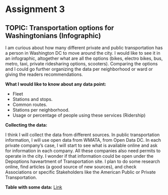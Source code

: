 # Assignment 3

## **TOPIC: Transportation options for Washingtonians (Infographic)**


I am curious about how many different private and public transportation has a person in Washington DC to move around the city. I would like to see it in an infographic, altogether what are all the options (bikes, electro bikes, bus, metro, taxi, private ridesharing options, scooters). Comparing the options and I could go further organizing the data per neighborhood or ward or giving the readers recommendations.



**What I would like  to know about any data point:**

* Fleet
* Stations and stops.
* Common routes.
* Stations per neighborhood.
* Usage or percentage of people using these services (Ridership)


**Collecting the data:**

I think I will collect the data from different sources. In public transportation information, I will use open data from WMATA, from Open Data DC. In each private company’s case, I will start to see what is available online and ask for information in each company. All these companies also need permits to operate in the city. I wonder if that information could be open under the Depoptions haveartment of Transportation site. I plan to do some research online, find articles (a good source of new sources), and check Associations or specific Stakeholders like the American Public or Private Transportation.


**Table with some data:**
[Link](https://docs.google.com/spreadsheets/d/1bVzmGmOZzlk27gy1QL9ssr3fqPAQUElqzIlMhtsviCI/edit#gid=0)

